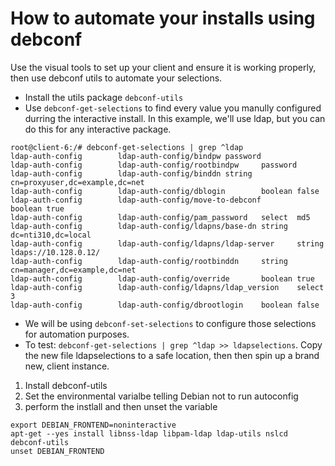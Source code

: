 # How to automate your installs using debconf

Use the visual tools to set up your client and ensure it is working properly, then use debconf utils to automate your selections.

   * Install the utils package `debconf-utils`
   * Use `debconf-get-selections` to find every value you manully configured durring the interactive install.  In this example, we'll use ldap, but you can do this for any interactive package.
   
``` 
root@client-6:/# debconf-get-selections | grep ^ldap
ldap-auth-config        ldap-auth-config/bindpw password
ldap-auth-config        ldap-auth-config/rootbindpw     password
ldap-auth-config        ldap-auth-config/binddn string  cn=proxyuser,dc=example,dc=net
ldap-auth-config        ldap-auth-config/dblogin        boolean false
ldap-auth-config        ldap-auth-config/move-to-debconf        boolean true
ldap-auth-config        ldap-auth-config/pam_password   select  md5
ldap-auth-config        ldap-auth-config/ldapns/base-dn string  dc=nti310,dc=local
ldap-auth-config        ldap-auth-config/ldapns/ldap-server     string  ldaps://10.128.0.12/
ldap-auth-config        ldap-auth-config/rootbinddn     string  cn=manager,dc=example,dc=net
ldap-auth-config        ldap-auth-config/override       boolean true
ldap-auth-config        ldap-auth-config/ldapns/ldap_version    select  3
ldap-auth-config        ldap-auth-config/dbrootlogin    boolean false
```
   * We will be using `debconf-set-selections` to configure those selections for automation purposes.
   * To test: `debconf-get-selections | grep ^ldap >> ldapselections`.  Copy the new file ldapselections to a safe location, then then spin up a brand new, client instance.  
1. Install debconf-utils
2. Set the environmental varialbe telling Debian not to run autoconfig
3. perform the instlall and then unset the variable
   
 ```
export DEBIAN_FRONTEND=noninteractive
apt-get --yes install libnss-ldap libpam-ldap ldap-utils nslcd debconf-utils
unset DEBIAN_FRONTEND
 ```
 
 
   
